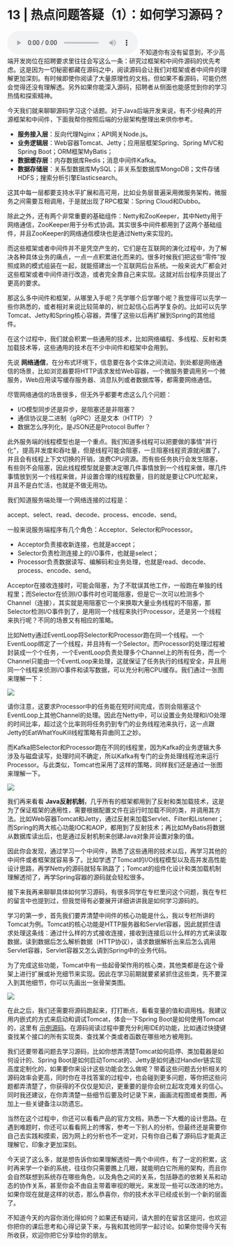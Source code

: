 # 13 | 热点问题答疑（1）：如何学习源码？
<audio src='./13-热点问题答疑（1）：如何学习源码？.mp3' controls></audio>
不知道你有没有留意到，不少高端开发岗位在招聘要求里往往会写这么一条：研究过框架和中间件源码的优先考虑。这是因为一切秘密都藏在源码之中，阅读源码会让我们对框架或者中间件的理解更加深刻。有时候即使你阅读了大量原理性的文档，但如果不看源码，可能仍然会觉得还没有理解透。另外如果你能深入源码，招聘者从侧面也能感觉到你的学习热情和探索精神。

今天我们就来聊聊源码学习这个话题。对于Java后端开发来说，有不少经典的开源框架和中间件，下面我帮你按照后端的分层架构整理出来供你参考。

- **服务接入层**：反向代理Nginx；API网关Node.js。
- **业务逻辑层**：Web容器Tomcat、Jetty；应用层框架Spring、Spring MVC和Spring Boot；ORM框架MyBatis；
- **数据缓存层**：内存数据库Redis；消息中间件Kafka。
- **数据存储层**：关系型数据库MySQL；非关系型数据库MongoDB；文件存储HDFS；搜索分析引擎Elasticsearch。

这其中每一层都要支持水平扩展和高可用，比如业务层普遍采用微服务架构，微服务之间需要互相调用，于是就出现了RPC框架：Spring Cloud和Dubbo。

除此之外，还有两个非常重要的基础组件：Netty和ZooKeeper，其中Netty用于网络通信，ZooKeeper用于分布式协调。其实很多中间件都用到了这两个基础组件，并且ZooKeeper的网络通信模块也是通过Netty来实现的。

而这些框架或者中间件并不是凭空产生的，它们是在互联网的演化过程中，为了解决各种具体业务的痛点，一点一点积累进化而来的。很多时候我们把这些“零件”按照成熟的模式组装在一起，就能搭建出一个互联网后台系统。一般来说大厂都会对这些框架或者中间件进行改造，或者完全靠自己来实现。这就对后台程序员提出了更高的要求。

那这么多中间件和框架，从哪里入手呢？先学哪个后学哪个呢？我觉得可以先学一些你熟悉的，或者相对来说比较简单的，树立起信心后再学复杂的。比如可以先学Tomcat、Jetty和Spring核心容器，弄懂了这些以后再扩展到Spring的其他组件。

在这个过程中，我们就会积累一些通用的技术，比如网络编程、多线程、反射和类加载技术等，这些通用的技术在不少中间件和框架中会用到。

先说 **网络通信**，在分布式环境下，信息要在各个实体之间流动，到处都是网络通信的场景，比如浏览器要将HTTP请求发给Web容器，一个微服务要调用另一个微服务，Web应用读写缓存服务器、消息队列或者数据库等，都需要网络通信。

尽管网络通信的场景很多，但无外乎都要考虑这么几个问题：

- I/O模型同步还是异步，是阻塞还是非阻塞？
- 通信协议是二进制（gRPC）还是文本（HTTP）？
- 数据怎么序列化，是JSON还是Protocol Buffer？

此外服务端的线程模型也是一个重点。我们知道多线程可以把要做的事情“并行化”，提高并发度和吞吐量，但是线程可能会阻塞，一旦阻塞线程资源就闲置了，并且会有线程上下文切换的开销，浪费CPU资源。而有些任务执行会发生阻塞，有些则不会阻塞，因此线程模型就是要决定哪几件事情放到一个线程来做，哪几件事情放到另一个线程来做，并设置合理的线程数量，目的就是要让CPU忙起来，并且不是白忙活，也就是不做无用功。

我们知道服务端处理一个网络连接的过程是：

accept、select、read、decode、process、encode、send。

一般来说服务端程序有几个角色：Acceptor、Selector和Processor。

- Acceptor负责接收新连接，也就是accept；
- Selector负责检测连接上的I/O事件，也就是select；
- Processor负责数据读写、编解码和业务处理，也就是read、decode、process、encode、send。

Acceptor在接收连接时，可能会阻塞，为了不耽误其他工作，一般跑在单独的线程里；而Selector在侦测I/O事件时也可能阻塞，但是它一次可以检测多个Channel（连接），其实就是用阻塞它一个来换取大量业务线程的不阻塞，那Selector检测I/O事件到了，是用同一个线程来执行Processor，还是另一个线程来执行呢？不同的场景又有相应的策略。

比如Netty通过EventLoop将Selector和Processor跑在同一个线程。一个EventLoop绑定了一个线程，并且持有一个Selector。而Processor的处理过程被封装成一个个任务，一个EventLoop负责处理多个Channel上的所有任务，而一个Channel只能由一个EventLoop来处理，这就保证了任务执行的线程安全，并且用同一个线程来侦测I/O事件和读写数据，可以充分利用CPU缓存。我们通过一张图来理解一下：

![](images/99770/f6741dc09985d5e08934ad77cd8c96f4.png)

请你注意，这要求Processor中的任务能在短时间完成，否则会阻塞这个EventLoop上其他Channel的处理。因此在Netty中，可以设置业务处理和I/O处理的时间比率，超过这个比率则将任务扔到专门的业务线程池来执行，这一点跟Jetty的EatWhatYouKill线程策略有异曲同工之妙。

而Kafka把Selector和Processor跑在不同的线程里，因为Kafka的业务逻辑大多涉及与磁盘读写，处理时间不确定，所以Kafka有专门的业务处理线程池来运行Processor。与此类似，Tomcat也采用了这样的策略，同样我们还是通过一张图来理解一下。

![](images/99770/74f7742142740ae55bcda997a73a37e4.png)

我们再来看看 **Java反射机制**，几乎所有的框架都用到了反射和类加载技术，这是为了保证框架的通用性，需要根据配置文件在运行时加载不同的类，并调用其方法。比如Web容器Tomcat和Jetty，通过反射来加载Servlet、Filter和Listener；而Spring的两大核心功能IOC和AOP，都用到了反射技术；再比如MyBatis将数据从数据库读出后，也是通过反射机制来创建Java对象并设置对象的值。

因此你会发现，通过学习一个中间件，熟悉了这些通用的技术以后，再学习其他的中间件或者框架就容易多了。比如学透了Tomcat的I/O线程模型以及高并发高性能设计思路，再学Netty的源码就轻车熟路了；Tomcat的组件化设计和类加载机制理解透彻了，再学Spring容器的源码就会轻松很多。

接下来我再来聊聊具体如何学习源码，有很多同学在专栏里问这个问题，我在专栏的留言中也提到过，但我觉得有必要展开详细讲讲我是如何学习源码的。

学习的第一步，首先我们要弄清楚中间件的核心功能是什么，我以专栏所讲的Tomcat为例。Tomcat的核心功能是HTTP服务器和Servlet容器，因此就抓住请求处理这条线：通过什么样的方式接收连接，接收到连接后以什么样的方式来读取数据，读到数据后怎么解析数据（HTTP协议），请求数据解析出来后怎么调用Servlet容器，Servlet容器又怎么调到Spring中的业务代码。

为了完成这些功能，Tomcat中有一些起骨架作用的核心类，其他类都是在这个骨架上进行扩展或补充细节来实现。因此在学习前期就要紧紧抓住这些类，先不要深入到其他细节，你可以先画出一张骨架类图。

![](images/99770/12ad9ddc3ff73e0aacf2276bcfafae9b.png)

在此之后，我们还需要将源码跑起来，打打断点，看看变量的值和调用栈。我建议用内嵌式的方式来启动和调试Tomcat，体会一下Spring Boot是如何使用Tomcat的，这里有 [示例源码](https://github.com/heroku/devcenter-embedded-tomcat)。在源码阅读过程中要充分利用IDE的功能，比如通过快捷键查找某个接口的所有实现类、查找某个类或者函数在哪些地方被用到。

我们还要带着问题去学习源码，比如你想弄清楚Tomcat如何启停、类加载器是如何设计的、Spring Boot是如何启动Tomcat的、Jetty是如何通过Handler链实现高度定制化的，如果要你来设计这些功能会怎么做呢？带着这些问题去分析相关的源码效率会更高，同时你在寻找答案的过程中，也会碰到更多问题，等你把这些问题都弄清楚了，你获得的不仅仅是知识，更重要的是你会树立起攻克难关的信心。同时我还建议，在你弄清楚一些细节后要及时记录下来，画画流程图或者类图，再加上一些关键备注以防遗忘。

当然在这个过程中，你还可以看看产品的官方文档，熟悉一下大概的设计思路。在遇到难题时，你还可以看看网上的博客，参考一下别人的分析。但最终还是需要你自己去实践和摸索，因为网上的分析也不一定对，只有你自己看了源码后才能真正理解它，印象才更加深刻。

今天说了这么多，就是想告诉你如果理解透彻一两个中间件，有了一定的积累，这时再来学一个新的系统，往往你只需要瞧上几眼，就能明白它所用的架构，而且你会自然联想到系统存在哪些角色，以及角色之间的关系，包括静态的依赖关系和动态的协作关系，甚至你会不由自主带着审视的眼光，来发现一些可以改进的地方。如果你现在就是这样的状态，那么恭喜你，你的技术水平已经成长到一个新的层面了。

不知道今天的内容你消化得如何？如果还有疑问，请大胆的在留言区提问，也欢迎你把你的课后思考和心得记录下来，与我和其他同学一起讨论。如果你觉得今天有所收获，欢迎你把它分享给你的朋友。